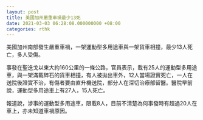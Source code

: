```yaml
---
layout: post
title: 美國加州嚴重車禍最少13死　
date: 2021-03-03 06:28:08.000000000 +08:00
categories: rthk
---
```


美國加州南部發生嚴重車禍，一架運動型多用途車與一架貨車相撞，最少13人死亡，多人受傷。

事發在聖迭戈以東大約160公里的一條公路，官員表示，載有25人的運動型多用途車，與一架滿載碎石的貨車相撞，有人被拋出車外，12人當場證實死亡，一人在送院後證實不治，有傷者要由直升機送院，部分人在深切治療部留醫。醫院早前說，運動型多用途車上有27人，15人死亡。

報道說，涉事的運動型多用途車，限載8人，目前不清楚為何事發時有超過20人在車上，亦未知道車禍原因。
